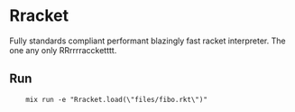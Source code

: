 # Rracket

Fully standards compliant performant blazingly fast racket interpreter. The one any only RRrrrraccketttt.

## Run

        mix run -e "Rracket.load(\"files/fibo.rkt\")"
